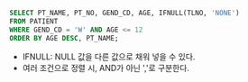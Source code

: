 ```sql
SELECT PT_NAME, PT_NO, GEND_CD, AGE, IFNULL(TLNO, 'NONE')
FROM PATIENT
WHERE GEND_CD = 'W' AND AGE <= 12
ORDER BY AGE DESC, PT_NAME;
```
- IFNULL: NULL 값을 다른 값으로 채워 넣을 수 있다.
- 여러 조건으로 정렬 시, AND가 아닌 ','로 구분한다.